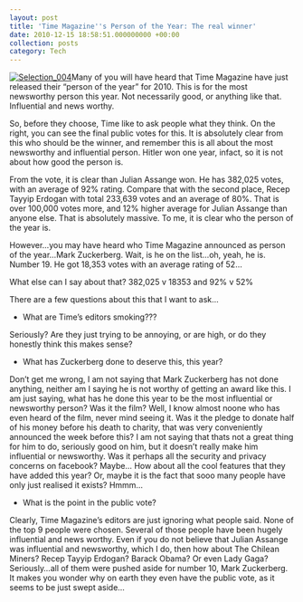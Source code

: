 ```yaml
---
layout: post
title: 'Time Magazine''s Person of the Year: The real winner'
date: 2010-12-15 18:58:51.000000000 +00:00
collection: posts
category: Tech
---
```


[![](http://www.10people.co.uk/wp-content/uploads/2010/12/Selection_004.png "Selection_004")](http://www.10people.co.uk/wp-content/uploads/2010/12/Selection_004.png)Many of you will have heard that Time Magazine have just released their “person of the year” for 2010. This is for the most newsworthy person this year. Not necessarily good, or anything like that. Influential and news worthy.

So, before they choose, Time like to ask people what they think. On the right, you can see the final public votes for this. It is absolutely clear from this who should be the winner, and remember this is all about the most newsworthy and influential person. Hitler won one year, infact, so it is not about how good the person is.

From the vote, it is clear than Julian Assange won. He has 382,025 votes, with an average of 92% rating. Compare that with the second place, Recep Tayyip Erdogan with total 233,639 votes and an average of 80%. That is over 100,000 votes more, and 12% higher average for Julian Assange than anyone else. That is absolutely massive. To me, it is clear who the person of the year is.

However…you may have heard who Time Magazine announced as person of the year…Mark Zuckerberg. Wait, is he on the list…oh, yeah, he is. Number 19. He got 18,353 votes with an average rating of 52…

What else can I say about that? 382,025 v 18353 and 92% v 52%

There are a few questions about this that I want to ask…

- What are Time’s editors smoking???

Seriously? Are they just trying to be annoying, or are high, or do they honestly think this makes sense?

- What has Zuckerberg done to deserve this, this year?

Don’t get me wrong, I am not saying that Mark Zuckerberg has not done anything, neither am I saying he is not worthy of getting an award like this. I am just saying, what has he done this year to be the most influential or newsworthy person? Was it the film? Well, I know almost noone who has even heard of the film, never mind seeing it. Was it the pledge to donate half of his money before his death to charity, that was very conveniently announced the week before this? I am not saying that thats not a great thing for him to do, seriously good on him, but it doesn’t really make him influential or newsworthy. Was it perhaps all the security and privacy concerns on facebook? Maybe… How about all the cool features that they have added this year? Or, maybe it is the fact that sooo many people have only just realised it exists? Hmmm…

- What is the point in the public vote?

Clearly, Time Magazine’s editors are just ignoring what people said. None of the top 9 people were chosen. Several of those people have been hugely influential and news worthy. Even if you do not believe that Julian Assange was influential and newsworthy, which I do, then how about The Chilean Miners? Recep Tayyip Erdogan? Barack Obama? Or even Lady Gaga? Seriously…all of them were pushed aside for number 10, Mark Zuckerberg. It makes you wonder why on earth they even have the public vote, as it seems to be just swept aside…
